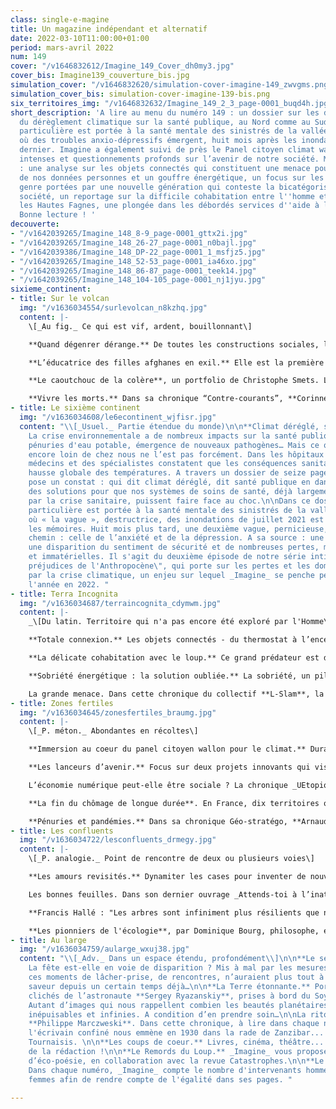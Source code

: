 ```yaml
---
class: single-e-magine
title: Un magazine indépendant et alternatif
date: 2022-03-10T11:00:00+01:00
period: mars-avril 2022
num: 149
cover: "/v1646832612/Imagine_149_Cover_dh0my3.jpg"
cover_bis: Imagine139_couverture_bis.jpg
simulation_cover: "/v1646832620/simulation-cover-imagine-149_zwvgms.png"
simulation_cover_bis: simulation-cover-imagine-139-bis.png
six_territoires_img: "/v1646832632/Imagine_149_2_3_page-0001_buqd4h.jpg"
short_description: 'A lire au menu du numéro 149 : un dossier sur les différents impacts
  du dérèglement climatique sur la santé publique, au Nord comme au Sud. Une attention
  particulière est portée à la santé mentale des sinistrés de la vallée de la Vesdre,
  où des troubles anxio-dépressifs émergent, huit mois après les inondations de l''été
  dernier. Imagine a également suivi de près le Panel citoyen climat wallon, ses délibérations
  intenses et questionnements profonds sur l’avenir de notre société. Mais encore
  : une analyse sur les objets connectés qui constituent une menace pour la protection
  de nos données personnes et un gouffre énergétique, un focus sur les questions de
  genre portées par une nouvelle génération qui conteste la bicatégorisation de notre
  société, un reportage sur la difficile cohabitation entre l''homme et le loup dans
  les Hautes Fagnes, une plongée dans les débordés services d''aide à la jeunesse...
  Bonne lecture ! '
decouverte:
- "/v1642039265/Imagine_148_8-9_page-0001_gttx2i.jpg"
- "/v1642039265/Imagine_148_26-27_page-0001_n0bajl.jpg"
- "/v1642039386/Imagine_148_DP-22_page-0001_1_msfjz5.jpg"
- "/v1642039265/Imagine_148_52-53_page-0001_ia46xo.jpg"
- "/v1642039265/Imagine_148_86-87_page-0001_teek14.jpg"
- "/v1642039265/Imagine_148_104-105_page-0001_nj1jyu.jpg"
sixieme_continent:
- title: Sur le volcan
  img: "/v1636034554/surlevolcan_n8kzhq.jpg"
  content: |-
    \[_Au fig._ Ce qui est vif, ardent, bouillonnant\]

    **Quand dégenrer dérange.** De toutes les constructions sociales, le genre est celle qui influence le plus nos personnalités, nos rôles et nos choix, conscients ou non. A quoi ressemblerait une société non-binaire, sans stéréotypes de genre, et où l’exploration des identités ne serait pas obstruée ? Une nouvelle génération explore ces questions, bousculant au passage des certitudes solidement ancrées.

    **L’éducatrice des filles afghanes en exil.** Elle est la première journaliste afghane à avoir été évacuée vers la Belgique, quand les Talibans ont pris le pouvoir l’été dernier. “Meena” formule une promesse : quand l’heure de la reconstruction viendra, il faudra s’intéresser au sort des petites filles des zones rurales, trop longtemps délaissées et désormais déscolarisées.

    **Le caoutchouc de la colère**, un portfolio de Christophe Smets. L’entreprise belge SIAT (Société d’investissement pour l’agriculture tropicale) est spécialisée depuis 1991 dans la production d’hévéa, de caoutchouc et d’huile de palme. Une activité agro-industrielle dénoncée depuis plusieurs années par diverses ONG et qui divise les communautés, certains y voyant une opportunité et d’autres un désastre économique, écologique et social.

    **Vivre les morts.** Dans sa chronique “Contre-courants”, **Corinne Morel Darleux** parle de cette consolation que peuvent trouver les vivants à faire vivre les morts, à leur faire une place dans nos vies, chacun à sa manière.
- title: Le sixième continent
  img: "/v1636034608/le6econtinent_wjfisr.jpg"
  content: "\\[_Usuel._ Partie étendue du monde)\n\n**Climat déréglé, santé menacée**.
    La crise environnementale a de nombreux impacts sur la santé publique : malnutrition,
    pénuries d'eau potable, émergence de nouveaux pathogènes… Mais ce qui peut sembler
    encore loin de chez nous ne l’est pas forcément. Dans les hôpitaux belges, des
    médecins et des spécialistes constatent que les conséquences sanitaires de la
    hausse globale des températures. A travers un dossier de seize pages, _Imagine_
    pose un constat : qui dit climat déréglé, dit santé publique en danger. Et propose
    des solutions pour que nos systèmes de soins de santé, déjà largement éprouvés
    par la crise sanitaire, puissent faire face au choc.\n\nDans ce dossier, une attention
    particulière est portée à la santé mentale des sinistrés de la vallée de la Vesdre,
    où « la vague », destructrice, des inondations de juillet 2021 est restée dans
    les mémoires. Huit mois plus tard, une deuxième vague, pernicieuse, se fraie un
    chemin : celle de l’anxiété et de la dépression. A sa source : une surcharge administrative,
    une disparition du sentiment de sécurité et de nombreuses pertes, matérielles
    et immatérielles. Il s'agit du deuxième épisode de notre série intitulée \"Les
    préjudices de l'Anthropocène\", qui porte sur les pertes et les dommages causés
    par la crise climatique, un enjeu sur lequel _Imagine_ se penche pendant toute
    l'année en 2022. "
- title: Terra Incognita
  img: "/v1636034687/terraincognita_cdymwm.jpg"
  content: |-
    _\[Du latin. Territoire qui n'a pas encore été exploré par l'Homme\]_

    **Totale connexion.** Les objets connectés - du thermostat à l’enceinte en passant par le frigo ou le maillot - se répandent peu à peu dans nos vies quotidiennes, mais aussi dans l’industrie, les transports, les villes, etc. Présentés comme d’un usage plus convivial et plus efficient, ils sont bien souvent polluants, présentent des failles de sécurité, permettent la captation de données privées, posent question en termes de souveraineté… Le point sur les enjeux.

    **La délicate cohabitation avec le loup.** Ce grand prédateur est de retour en Belgique depuis 2016. Comment vit-on sa présence sur le territoire wallon ? _Imagine_ a fait le tour des parties prenantes (éleveurs, naturalistes, scientifiques…) autour d’un débat passionnant et passionné.

    **Sobriété énergétique : la solution oubliée.** La sobriété, un pilier de la transition écologique ? Un nombre grandissant d’experts et d’institutions l’exigent pour économiser l’énergie, pourtant elle reste dans l’angle mort des pouvoirs publics.

    La grande menace. Dans cette chronique du collectif **L-Slam**, la plume est à Catherine Barsics.
- title: Zones fertiles
  img: "/v1636034645/zonesfertiles_braumg.jpg"
  content: |-
    \[_P. méton._ Abondantes en récoltes\]

    **Immersion au coeur du panel citoyen wallon pour le climat.** Durant cinq week-ends, Imagine a suivi de près le Panel citoyen climat wallon. Quatre mois de délibérations intenses, de manifestations ludiques et de questionnements profonds sur l’avenir de notre société. Enseignement, logement, consommation, mobilité, emploi, économie, justice sociale, territoire… Nourris par des interpellations inspirantes mais peu soutenus par des experts, ces cinquante « témoins volontaires » (moins nombreux à l’arrivée) ont abouti à un patchwork propositionnel. Non chiffrées à ce stade, leurs recommandations oscillent entre l’audace et le convenu. Cap sur 2030.

    **Les lanceurs d’avenir.** Focus sur deux projets innovants qui visent à construire un monde durable et solidaire.

    L’économie numérique peut-elle être sociale ? La chronique _UEtopique_, d’**Olivier de Schutter**.

    **La fin du chômage de longue durée**. En France, dix territoires ont fait le pari, depuis 2016, d’éradiquer le chômage de longue durée en transférant le montant des allocations vers des entreprises à but d’emploi. L’expérience porte ses fruits et s’étendra bientôt à soixante territoires. Immersion à Paris, où 13 Avenir propose des services écologiques et solidaires dans un quartier de 3 600 habitants. Une source d’inspiration pour Bruxelles et la Wallonie ?

    **Pénuries et pandémies.** Dans sa chronique Géo-stratégo, **Arnaud Zacharie** souligne la fragilité des chaînes d’approvisionnement, révélées par la crise sanitaire, et propose de les rendre plus résilientes.
- title: Les confluents
  img: "/v1636034722/lesconfluents_drmegy.jpg"
  content: |-
    \[_P. analogie._ Point de rencontre de deux ou plusieurs voies\]

    **Les amours revisités.** Dynamiter les cases pour inventer de nouvelles façons d’être en relation : polyamour, couples libres, trouples... L’idée circule, vit, s’épanouit de plus en plus auprès de certains vingtenaires et trentenaires, souvent proches des milieux féministes et LGBTQIA+. Une petite révolution romantique en marche. Eclairage, notamment avec **Victoire Tuaillon**, créatrice du podcast Le Coeur sur la table.

    Les bonnes feuilles. Dans son dernier ouvrage _Attends-toi à l’inattendu_, **Edgar Morin** saisit avec sagacité et clairvoyance l’essence des événements actuels et les inscrit dans la durée. En collaboration avec les éditions de L’Aube, _Imagine_ vous propose quelques bonnes feuilles de ce petit opus.

    **Francis Hallé : "Les arbres sont infiniment plus résilients que nous".** Botaniste et biologiste de renommée internationale, Francis Hallé est aussi un esprit contemplatif, qui raconte les arbres, de leurs pieds à la canopée, avec un mélange de rigueur scientifique et d’émotion esthétique. Conversation avec ce spécialiste de l’écologie des forêts tropicales qui, du haut de ses 83 ans, cultive l’humilité et se bat avec conviction pour faire renaître une forêt primaire de 70 000 hectares.

    **Les pionniers de l'écologie**, par Dominique Bourg, philosophe, essayiste, professeur honoraire à l’Université de Lausanne. Dans chaque numéro, _Imagine_ met en avant une penseuse ou un penseur de l’écologie qui a marqué l’histoire. C'est au tour de Val Plumwood, penseuse de notre animalité.
- title: Au large
  img: "/v1636034759/aularge_wxuj38.jpg"
  content: "\\[_Adv._ Dans un espace étendu, profondément\\]\n\n**Le sens de la fête.**
    La fête est-elle en voie de disparition ? Mis à mal par les mesures anti-Covid,
    ces moments de lâcher-prise, de rencontres, n’auraient plus tout à fait la même
    saveur depuis un certain temps déjà…\n\n**La Terre étonnante.** Portfolio des
    clichés de l’astronaute **Sergey Ryazanskiy**, prises à bord du Soyouz MS-05.
    Autant d’images qui nous rappellent combien les beautés planétaires sont singulières,
    inépuisables et infinies. A condition d’en prendre soin…\n\nLa ritournelle de
    **Philippe Marczweski**. Dans cette chronique, à lire dans chaque numéro d'_Imagine_,
    l'écrivain confiné nous emmène en 1930 dans la rade de Zanzibar... En rêvant du
    Tournaisis. \n\n**Les coups de coeur.** Livres, cinéma, théâtre... C'est la sélection
    de la rédaction !\n\n**Le Remords du Loup.** _Imagine_ vous propose un moment
    d’éco-poésie, en collaboration avec la revue Catastrophes.\n\n**Le baromètre genre-diversité.**
    Dans chaque numéro, _Imagine_ compte le nombre d'intervenants hommes et intervenantes
    femmes afin de rendre compte de l'égalité dans ses pages. "

---
```

